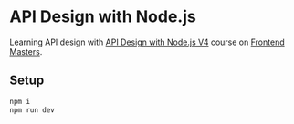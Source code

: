 # API Design with Node.js

Learning API design with [API Design with Node.js V4](https://hendrixer.github.io/API-design-v4) course on [Frontend Masters](https://frontendmasters.com/).

## Setup

```bash
npm i
npm run dev
```
